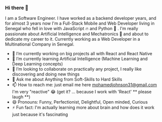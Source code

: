 ### Hi there 👋

<!--
**LPIX-11/LPIX-11** is a ✨ _special_ ✨ repository because its `README.md` (this file) appears on your GitHub profile.

Here are some ideas to get you started:

- 🔭 I’m currently working on ...
- 🌱 I’m currently learning ...
- 👯 I’m looking to collaborate on ...
- 🤔 I’m looking for help with ...
- 💬 Ask me about ...
- 📫 How to reach me: ...
- 😄 Pronouns: ...
- ⚡ Fun fact: ...
-->

I am a Software Engineer. I have worked as a backend developer years, and for almost 3 years now I'm a Full-Stack Mobile and Web Developer living in Senegal who fell in love with JavaScript 🔥  and Python 🐍 . 
I'm really passionate about Artificial Intelligence and Mechatronics 🤖 and about to dedicate my career to it.
Currently working as a Web Developer in a Multinational Company in Senegal. 

- 🔭 I’m currently working on big projects all with React and React Native
- 🌱 I’m currently learning Artificial Intelligence (Machine Learning and Deep Learning concepts)
- 👯 I’m looking to collaborate on practically any project, I really like discovering and doing new things
- 💬 Ask me about Anything from Soft-Skills to Hard Skills
- 📫 How to reach me: just email me here mohamedjohnson31@gmail.com I'm very "reactive" 😂 (get it? ... because I work with 'React' ** please laugh **)
- 😄 Pronouns: Funny, Perfectionist, Delightful, Open minded, Curious
- ⚡ Fun fact: I'm actually learning more about brain and how does it work just because it's fascinating
